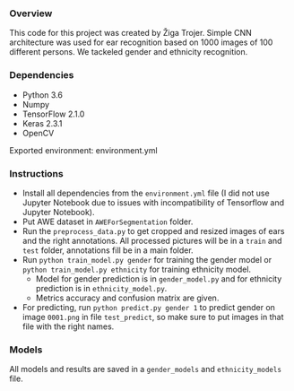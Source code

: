 ### Overview

This code for this project was created by Žiga Trojer. Simple CNN architecture was used for ear recognition based on 1000 images of 100 different persons. We tackeled gender and ethnicity recognition.


### Dependencies

* Python 3.6
* Numpy
* TensorFlow 2.1.0
* Keras 2.3.1
* OpenCV

Exported environment: environment.yml

### Instructions

 * Install all dependencies from the `environment.yml` file (I did not use Jupyter Notebook due to issues with incompatibility of Tensorflow and Jupyter Notebook).
 * Put AWE dataset in `AWEForSegmentation` folder.
 * Run the `preprocess_data.py` to get cropped and resized images of ears and the right annotations. All processed pictures will be in a `train` and `test` folder, annotations fill be in a main folder.
 * Run `python train_model.py gender` for training the gender model or `python train_model.py ethnicity` for training ethnicity model.
    + Model for gender prediction is in `gender_model.py` and for ethnicity prediction is in `ethnicity_model.py`.
    + Metrics accuracy and confusion matrix are given.
 * For predicting, run `python predict.py gender 1` to predict gender on image `0001.png` in file `test_predict`, so make sure to put images in that file with the right names.

### Models

All models and results are saved in a `gender_models` and `ethnicity_models` file.